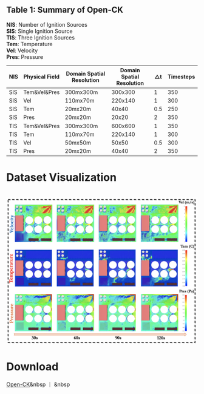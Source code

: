 ## Table 1: Summary of Open-CK

**NIS**: Number of Ignition Sources  
**SIS**: Single Ignition Source  
**TIS**: Three Ignition Sources  
**Tem**: Temperature  
**Vel**: Velocity  
**Pres**: Pressure

| NIS | Physical Field | Domain Spatial Resolution | Domain Spatial Resolution | △t | Timesteps |
| --- | --- | --- | --- | --- | --- |
| SIS | Tem&Vel&Pres | 300mx300m | 300x300 | 1 | 350 |
| SIS | Vel | 110mx70m | 220x140 | 1 | 300 |
| SIS | Tem | 20mx20m | 40x40 | 0.5 | 250 |
| SIS | Pres | 20mx20m | 20x20 | 2 | 350 |
| TIS | Tem&Vel&Pres | 300mx300m | 600x600 | 1 | 350 |
| TIS | Tem | 110mx70m | 220x140 | 1 | 300 |
| TIS | Vel | 50mx50m | 50x50 | 0.5 | 300 |
| TIS | Pres | 20mx20m | 40x40 | 2 | 350 |


# Dataset Visualization
<p align="center">
    <br>
    <img src="image/10MW-3fire-2windDirection-3ms.png"/>
    <br>
<p>

# Download
<a href="https://drive.google.com/drive/folders/1kd6z_HsaO_YHdOMjFVp59SORWlGwL3Jb?usp=sharing">Open-CK</a>&nbsp ｜ &nbsp
